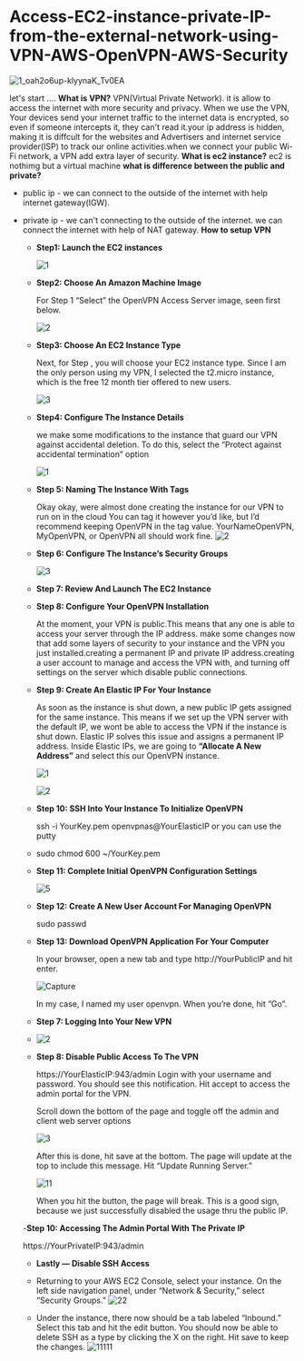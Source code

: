 # **Access-EC2-instance-private-IP-from-the-external-network-using-VPN-AWS-OpenVPN-AWS-Security**

![1_oah2o6up-klyynaK_Tv0EA](https://github.com/Pavithra1640/Deploying-a-Portfolio-on-AWS-S3-using-GitHub-Actions-/assets/165140491/adf78d82-48b6-4547-aa63-2ad09c805757)

let's start ....
**What is VPN?**
VPN(Virtual Private Network). it is allow to access the internet with more security and privacy. When we use the VPN, Your devices send your internet traffic to the internet data is encrypted, so even if someone intercepts it, they can't read it.your ip address is hidden, making it is diffcult for the websites and Advertisers and internet service provider(ISP) to track our online activities.when we connect your public Wi-Fi network, a VPN add extra layer of security.
**What is ec2 instance?**
ec2 is nothimg but a virtual machine
**what is difference between the public and private?**
- public ip - we can connect to the outside of the internet with help internet gateway(IGW).
- private ip - we can't connecting to the outside of the internet. we can connect the internet with help of NAT gateway.
**How to setup VPN**
  
  - **Step1: Launch the EC2 instances**
    
    ![1](https://github.com/Pavithra1640/Deploying-a-Portfolio-on-AWS-S3-using-GitHub-Actions-/assets/165140491/e17e39ea-2dd8-453b-ada0-7ed764ca5f2d)
    
  - **Step2: Choose An Amazon Machine Image**
    
    For Step 1 “Select” the OpenVPN Access Server image, seen first below.
    
    ![2](https://github.com/Pavithra1640/Deploying-a-Portfolio-on-AWS-S3-using-GitHub-Actions-/assets/165140491/faffa42d-c217-4d7e-812e-917db3a417ac)
    

  - **Step3: Choose An EC2 Instance Type**
    
    Next, for Step , you will choose your EC2 instance type. Since I am the only person using my VPN, I selected the t2.micro instance, which is the free 12 month tier offered to new 
    users.
    
    ![3](https://github.com/Pavithra1640/Deploying-a-Portfolio-on-AWS-S3-using-GitHub-Actions-/assets/165140491/ed64641f-df53-47ee-af19-cfb733974a81)
    
  - **Step4: Configure The Instance Details**
    
    we make some modifications to the instance that guard our VPN against accidental deletion. To do this, select the “Protect against accidental termination” option
    
    ![1](https://github.com/Pavithra1640/Deploying-a-Portfolio-on-AWS-S3-using-GitHub-Actions-/assets/165140491/cb04296b-eff1-479a-b134-03e1b0ed63b3)

  - **Step 5: Naming The Instance With Tags**
    
    Okay okay, were almost done creating the instance for our VPN to run on in the cloud
    You can tag it however you’d like, but I’d recommend keeping OpenVPN in the tag value. YourNameOpenVPN, MyOpenVPN, or OpenVPN all should work fine.
    ![2](https://github.com/Pavithra1640/Deploying-a-Portfolio-on-AWS-S3-using-GitHub-Actions-/assets/165140491/d9779f62-97a2-4441-892b-d5048aa31fc9)

  - **Step 6: Configure The Instance’s Security Groups**
    
    ![3](https://github.com/Pavithra1640/Deploying-a-Portfolio-on-AWS-S3-using-GitHub-Actions-/assets/165140491/375dd747-4d4d-4b5a-b31e-21f156a0bb53)
    
  - **Step 7: Review And Launch The EC2 Instance**
    
  - **Step 8: Configure Your OpenVPN Installation**
    
    At the moment, your VPN is public.This means that any one is able to access your server through the IP address.
    make some changes now that add some layers of security to your instance and the VPN you just installed.creating a permanent IP and private IP address.creating a user account to 
    manage and access the VPN with, and turning off settings on the server which disable public connections.
    
  - **Step 9: Create An Elastic IP For Your Instance**
    
    As soon as the instance is shut down, a new public IP gets assigned for the same instance. This means if we set up the VPN server with the default IP, we wont be able to access the 
    VPN if the instance is shut down. Elastic IP solves this issue and assigns a permanent IP address.
    Inside Elastic IPs, we are going to **“Allocate A New Address”** and select this our OpenVPN instance.
    
    ![1](https://github.com/Pavithra1640/Deploying-a-Portfolio-on-AWS-S3-using-GitHub-Actions-/assets/165140491/19393169-a9cb-49bf-8548-4014d71584c2)

    ![2](https://github.com/Pavithra1640/Deploying-a-Portfolio-on-AWS-S3-using-GitHub-Actions-/assets/165140491/64bf374e-15b3-42e7-901b-4bec0ce45277)
    
  - **Step 10: SSH Into Your Instance To Initialize OpenVPN**
    
    ssh -i YourKey.pem openvpnas@YourElasticIP
    or
    you can use the putty
   - sudo chmod 600 ~/YourKey.pem
     
  - **Step 11: Complete Initial OpenVPN Configuration Settings**
    
    ![5](https://github.com/Pavithra1640/Deploying-a-Portfolio-on-AWS-S3-using-GitHub-Actions-/assets/165140491/94ec3df6-33d0-432b-b99e-8dffd80d24e5)
    
  - **Step 12: Create A New User Account For Managing OpenVPN**
 
     sudo passwd <your password>
    
  - **Step 13: Download OpenVPN Application For Your Computer**
    
    In your browser, open a new tab and type http://YourPublicIP and hit enter.
    
    ![Capture](https://github.com/Pavithra1640/Deploying-a-Portfolio-on-AWS-S3-using-GitHub-Actions-/assets/165140491/b82603ca-0e2d-4a5a-820d-466b91c6ceb8)

    In my case, I named my user openvpn. When you’re done, hit “Go”.
    
  - **Step 7: Logging Into Your New VPN**
  - ![2](https://github.com/Pavithra1640/Deploying-a-Portfolio-on-AWS-S3-using-GitHub-Actions-/assets/165140491/5bb218fd-a2d6-47fa-afe8-1ed12cd505b8)

  - **Step 8: Disable Public Access To The VPN**
    
    https://YourElasticIP:943/admin
    Login with your username and password. You should see this notification. Hit accept to access the admin portal for the VPN.

    Scroll down the bottom of the page and toggle off the admin and client web server options
    
    ![3](https://github.com/Pavithra1640/Deploying-a-Portfolio-on-AWS-S3-using-GitHub-Actions-/assets/165140491/227cbd15-22c7-4055-864b-4ab3e6b963b2)

    After this is done, hit save at the bottom. The page will update at the top to include this message. Hit “Update Running Server.”
    
    ![11](https://github.com/Pavithra1640/Deploying-a-Portfolio-on-AWS-S3-using-GitHub-Actions-/assets/165140491/e2931c5f-e9a3-4db2-b102-0a5c18fb48c3)
    
    When you hit the button, the page will break. This is a good sign, because we just successfully disabled the usage thru the public IP.
    
  -**Step 10: Accessing The Admin Portal With The Private IP**
  
    https://YourPrivateIP:943/admin
  
  - **Lastly — Disable SSH Access**
    
  - Returning to your AWS EC2 Console, select your instance. On the left side navigation panel, under “Network & Security,” select “Security Groups.”
    ![22](https://github.com/Pavithra1640/Deploying-a-Portfolio-on-AWS-S3-using-GitHub-Actions-/assets/165140491/34fa796d-6953-4086-9e18-f10465d28214)

  - Under the instance, there now should be a tab labeled “Inbound.” Select this tab and hit the edit button. You should now be able to delete SSH as a type by clicking the X on the 
    right. Hit save to keep the changes.
    ![11111](https://github.com/Pavithra1640/Deploying-a-Portfolio-on-AWS-S3-using-GitHub-Actions-/assets/165140491/30edbf70-be52-4124-bb13-1ca41e75d0f8)
    



